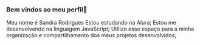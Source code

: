 ### Bem vindos ao meu perfil💙

Meu nome é Sandra Rodrigues 
Estou estudando na Alura;
Estou me desenvolvendo na linguagem JavaScript;
Utilizo esse espaço para a minha organização e compartilhamento dos meus projetos desenvolvidos;
